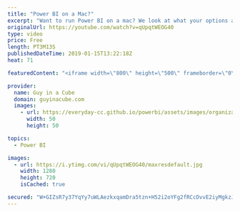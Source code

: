 ```yaml
---
title: "Power BI on a Mac?"
excerpt: "Want to run Power BI on a mac? We look at what your options are to get Power BI Desktop running on your mac. You have a few choices.  Ideas: Power BI Designer for Mac https://ideas.powerbi.com/forums/265200-power-bi-ideas/suggestions/7546645-power-bi-designer-for-mac   Apple Boot Camp https://support.apple.com/boot-camp"
originalUrl: https://youtube.com/watch?v=qUpqtWEOG40
type: video
price: Free
length: PT3M13S
publishedDateTime: 2019-01-15T13:22:18Z
heat: 71

featuredContent: "<iframe width=\"800\" height=\"500\" frameborder=\"0\" src=\"https://www.youtube.com/embed/qUpqtWEOG40\" allow=\"accelerometer; autoplay; encrypted-media; gyroscope; picture-in-picture\" allowfullscreen></iframe>"

provider:
  name: Guy in a Cube
  domain: guyinacube.com
  images:
    - url: https://everyday-cc.github.io/powerbi/assets/images/organizations/guyinacube.com-50x50.jpg
      width: 50
      height: 50

topics:
  - Power BI

images:
  - url: https://i.ytimg.com/vi/qUpqtWEOG40/maxresdefault.jpg
    width: 1280
    height: 720
    isCached: true

secured: "W+GIZsR7y37YqYy7uWLAezkxqamDra5tzn+H52i2oYFg2fRCcDvvE2iyMgkzJJymoRjYe/mggIGuqreCB6Lpt03P6D4Nm7eBSG1xfQFYeVc/b6y9QYJB8TChnVZGTzbCw9RZ+loKoMcWV/iSlPNQWjHxVVXkL3mtL1UpSDnr3XE05TGUiHN1os5uhaLLOx4KiTA9Em7n1uAXK1Ts0img2ziySdOjH8QfpH3e0aZ99FlInV1t9hylLjgfh90Wp6WU1ineeYPZFX2akYCA7B7N8cWjm4vyBi1iAw46J2KUrIizQvKM/IoQDULvUM2nGfXlj3Ky0/lGlwuYRBM0uz/dwOY/Hg3T4JiuoLrNzuUMXlK0xi3WifhzsJyaJfW9r+RlHezEvnq4CDO4DaEAZpx8g7bnuWZAxFEvo3PEkQ6kgaPXHu6FUt23fAunmHmd+JAA;5RqAOaf2YEfTqos8/5USfA=="
---
```


